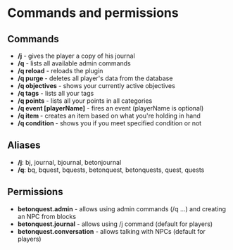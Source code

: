 # Commands and permissions

## Commands

* **/j** - gives the player a copy of his journal
* **/q** - lists all available admin commands
* **/q reload** - reloads the plugin
* **/q purge <nick>** - deletes all player's data from the database
* **/q objectives** - shows your currently active objectives
* **/q tags** - lists all your tags
* **/q points** - lists all your points in all categories
* **/q event <eventID> [playerName]** - fires an event (playerName is optional)
* **/q item <itemID>** - creates an item based on what you're holding in hand
* **/q condition <conditionID>** - shows you if you meet specified condition or not

## Aliases

* **/j**: bj, journal, bjournal, betonjournal
* **/q**: bq, bquest, bquests, betonquest, betonquests, quest, quests

## Permissions

* **betonquest.admin** - allows using admin commands (/q ...) and creating an NPC from blocks
* **betonquest.journal** - allows using /j command (default for players)
* **betonquest.conversation** - allows talking with NPCs (default for players)